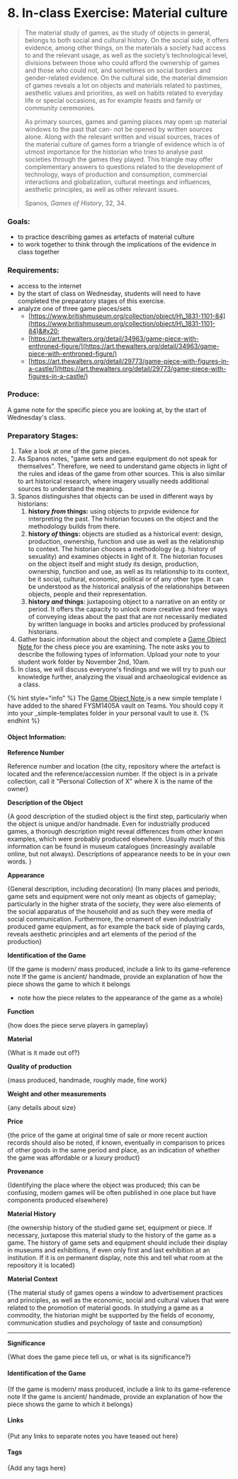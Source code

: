 # 8. In-class Exercise: Material culture

> The material study of games, as the study of objects in general, belongs to both social and cultural history. On the social side, it offers evidence, among other things, on the materials a society had access to and the relevant usage, as well as the society’s technological level, divisions between those who could afford the ownership of games and those who could not, and sometimes on social borders and gender-related evidence. On the cultural side, the material dimension of games reveals a lot on objects and materials related to pastimes, aesthetic values and priorities, as well on habits related to everyday life or special occasions, as for example feasts and family or community ceremonies.&#x20;
>
> As primary sources, games and gaming places may open up material windows to the past that can- not be opened by written sources alone. Along with the relevant written and visual sources, traces of the material culture of games form a triangle of evidence which is of utmost importance for the historian who tries to analyse past societies through the games they played. This triangle may offer complementary answers to questions related to the development of technology, ways of production and consumption, commercial interactions and globalization, cultural meetings and influences, aesthetic principles, as well as other relevant issues.                                                                &#x20;
>
> &#x20;                                        Spanos, _Games of History_, 32, 34.

### Goals:&#x20;

* to practice describing games as artefacts of material culture
* to work together to think through the implications of the evidence in class together

### Requirements:&#x20;

* access to the internet
* by the start of class on Wednesday, students will need to have completed the preparatory stages of this exercise.
* analyze one of three game pieces/sets
  * [https://www.britishmuseum.org/collection/object/H\_1831-1101-84](https://www.britishmuseum.org/collection/object/H\_1831-1101-84)&#x20;
  * [https://art.thewalters.org/detail/34963/game-piece-with-enthroned-figure/](https://art.thewalters.org/detail/34963/game-piece-with-enthroned-figure/)
  * [https://art.thewalters.org/detail/29773/game-piece-with-figures-in-a-castle/](https://art.thewalters.org/detail/29773/game-piece-with-figures-in-a-castle/)

### Produce:&#x20;

A game note for the specific piece you are looking at, by the start of Wednesday's class.&#x20;

### Preparatory Stages:

1. Take a look at one of the game pieces.&#x20;
2. As Spanos notes, "game sets and game equipment do not speak for themselves". Therefore, we need to understand game objects in light of the rules and ideas of the game from other sources. This is also similar to art historical research, where imagery usually needs additional sources to understand the meaning.&#x20;
3. Spanos distinguishes that objects can be used in different ways by historians:
   1. **history **_**from**_** things:** using objects to prpvide evidence for interpreting the past. The historian focuses on the object and the methodology builds from there.&#x20;
   2. **history **_**of**_** things:** objects are studied as a historical event: design, production, ownership, function and use as well as the relationship to context. The historian chooses a methodology (e.g. history of sexuality) and examines objects in light of it. The historian focuses on the object itself and might study its design, production, ownership, function and use, as well as its relationship to its context, be it social, cultural, economic, political or of any other type. It can be understood as the historical analysis of the relationships between objects, people and their representation.
   3. **history **_**and**_** things**: juxtaposing object to a narrative on an entity or period. It offers the capacity to unlock more creative and freer ways of conveying ideas about the past that are not necessarily mediated by written language in books and articles produced by professional historians.
4. Gather basic information about the object and complete a [Game Object Note ](https://cmailcarletonca.sharepoint.com/:t:/r/sites/MEMS2001977/Shared%20Documents/General/fysm1405A-obsidian-shared/\_simple-templates/game-object-template.md?csf=1\&web=1\&e=TwxL4W)for the chess piece you are examining. The note asks you to describe the following types of information. Upload your note to your student work folder by November 2nd, 10am.&#x20;
5. In class, we will discuss everyone's findings and we will try to push our knowledge further, analyzing the visual and archaeological evidence as a class.&#x20;

{% hint style="info" %}
The [Game Object Note ](https://cmailcarletonca.sharepoint.com/:t:/r/sites/MEMS2001977/Shared%20Documents/General/fysm1405A-obsidian-shared/\_simple-templates/game-object-template.md?csf=1\&web=1\&e=TwxL4W)is a new simple template I have added to the shared FYSM1405A vault on Teams. You should copy it into your \_simple-templates folder in your personal vault to use it.&#x20;
{% endhint %}

#### Object Information:

**Reference Number**

Reference number and location {the city, repository where the artefact is located and the reference/accession number. If the object is in a private collection, call it "Personal Collection of X" where X is the name of the owner}

**Description of the Object**

{A good description of the studied object is the first step, particularly when the object is unique and/or handmade. Even for industrially produced games, a thorough description might reveal differences from other known examples, which were probably produced elsewhere. Usually much of this information can be found in museum catalogues (increasingly available online, but not always). Descriptions of appearance needs to be in your own words. }

**Appearance**

{General description, including decoration} {In many places and periods, game sets and equipment were not only meant as objects of gameplay; particularly in the higher strata of the society, they were also elements of the social apparatus of the household and as such they were media of social communication. Furthermore, the ornament of even industrially produced game equipment, as for example the back side of playing cards, reveals aesthetic principles and art elements of the period of the production}

**Identification of the Game**

{If the game is modern/ mass produced, include a link to its game-reference note If the game is ancient/ handmade, provide an explanation of how the piece shows the game to which it belongs

* note how the piece relates to the appearance of the game as a whole}

**Function**

{how does the piece serve players in gameplay}

**Material**

{What is it made out of?}

**Quality of production**

{mass produced, handmade, roughly made, fine work}

**Weight and other measurements**

{any details about size}

**Price**

{the price of the game at original time of sale or more recent auction records should also be noted, if known, eventually in comparison to prices of other goods in the same period and place, as an indication of whether the game was affordable or a luxury product}

**Provenance**

{Identifying the place where the object was produced; this can be confusing, modern games will be often published in one place but have components produced elsewhere}

**Material History**

{the ownership history of the studied game set, equipment or piece. If necessary, juxtapose this material study to the history of the game as a game. The history of game sets and equipment should include their display in museums and exhibitions, if even only first and last exhibition at an institution. If it is on permanent display, note this and tell what room at the repository it is located}

**Material Context**

{The material study of games opens a window to advertisement practices and principles, as well as the economic, social and cultural values that were related to the promotion of material goods. In studying a game as a commodity, the historian might be supported by the fields of economy, communication studies and psychology of taste and consumption}

***

**Significance**

{What does the game piece tell us, or what is its significance?}

#### Identification of the Game

{If the game is modern/ mass produced, include a link to its game-reference note If the game is ancient/ handmade, provide an explanation of how the piece shows the game to which it belongs}

#### Links

{Put any links to separate notes you have teased out here}

#### Tags

{Add any tags here}

###

